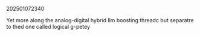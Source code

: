 202501072340


Yet more along the analog-digital hybrid llm boosting threadc but separatre to thed one called logical g-petey